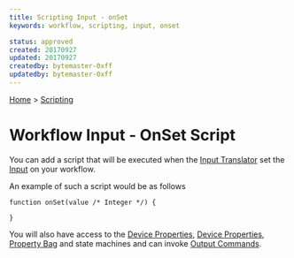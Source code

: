 ```yaml
---
title: Scripting Input - onSet
keywords: workflow, scripting, input, onset

status: approved
created: 20170927
updated: 20170927
createdby: bytemaster-0xff
updatedby: bytemaster-0xff
---
```

[Home](../Index.md) > [Scripting](Index.md)

# Workflow Input - OnSet Script

You can add a script that will be executed when the [Input Translator](../PipelineModules/InputTranslator.md) set the [Input](../Workflows/Input.md) on your workflow.

An example of such a script would be as follows

```
function onSet(value /* Integer */) {

}
```

You will also have access to the [Device Properties](WorkingWithAttributes.md), [Device Properties](WorkingWithProperties.md), [Property Bag](PropertyBag.md) and state machines and can invoke [Output Commands](https://github.com/LagoVista/docs/blob/master/Scripting/OutputCommandCreate.md). 
